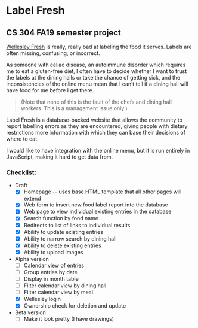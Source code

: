 # Label Fresh

## CS 304 FA19 semester project

[Wellesley Fresh](http://www.wellesleyfresh.com/index.html) is really, really bad at labeling the food it serves. Labels are often missing, confusing, or incorrect. 
    
As someone with celiac disease, an autoimmune disorder which requires me to eat a gluten-free diet, I often have to decide whether I want to trust the labels at the dining halls or take the chance of getting sick, and the inconsistencies of the online menu mean that I can’t tell if a dining hall will have food for me before I get there. 
> (Note that none of this is the fault of the chefs and dining hall workers. This is a management issue only.) 

Label Fresh is a database-backed website that allows the community to report labelling errors as they are encountered, giving people with dietary restrictions more information with which they can base their decisions of where to eat.

I would like to have integration with the online menu, but it is run entirely in JavaScript, making it hard to get data from.

### Checklist:
* Draft
  - [x] Homepage -- uses base HTML template that all other pages will extend
  - [x] Web form to insert new food label report into the database
  - [x] Web page to view individual existing entries in the database
  - [x] Search function by food name
  - [x] Redirects to list of links to individual results
  - [x] Ability to update existing entries
  - [x] Ability to narrow search by dining hall
  - [x] Ability to delete existing entries
  - [x] Ability to upload images
* Alpha version
  - [ ] Calendar view of entries
  - [ ] Group entries by date
  - [ ] Display in month table
  - [ ] Filter calendar view by dining hall
  - [ ] Filter calendar view by meal
  - [x] Wellesley login
  - [x] Ownership check for deletion and update
* Beta version
  - [ ] Make it look pretty (I have drawings)
